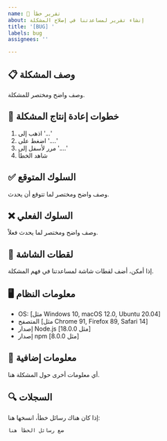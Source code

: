 ```yaml
---
name: 🐛 تقرير خطأ
about: إنشاء تقرير لمساعدتنا في إصلاح المشكلة
title: '[BUG] '
labels: bug
assignees: ''

---
```


## 📋 وصف المشكلة
وصف واضح ومختصر للمشكلة.

## 🔄 خطوات إعادة إنتاج المشكلة
1. اذهب إلى '...'
2. اضغط على '....'
3. مرر لأسفل إلى '....'
4. شاهد الخطأ

## ✅ السلوك المتوقع
وصف واضح ومختصر لما تتوقع أن يحدث.

## ❌ السلوك الفعلي
وصف واضح ومختصر لما يحدث فعلاً.

## 📸 لقطات الشاشة
إذا أمكن، أضف لقطات شاشة لمساعدتنا في فهم المشكلة.

## 🖥️ معلومات النظام
 - OS: [مثل Windows 10, macOS 12.0, Ubuntu 20.04]
 - المتصفح [مثل Chrome 91, Firefox 89, Safari 14]
 - إصدار Node.js [مثل 18.0.0]
 - إصدار npm [مثل 8.0.0]

## 📝 معلومات إضافية
أي معلومات أخرى حول المشكلة هنا.

## 🔍 السجلات
إذا كان هناك رسائل خطأ، انسخها هنا:

```
ضع رسائل الخطأ هنا
```

